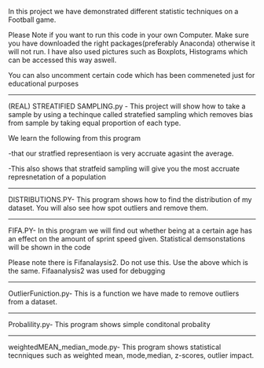 In this project we have demonstrated different statistic techniques on a Football game.

Please Note if you want to run this code in your own Computer. Make sure you have downloaded the right packages(preferably Anaconda) otherwise it will not run. I have also used pictures such as Boxplots, Histograms which can be accessed this way aswell.

You can also uncomment certain code which has been commeneted just for educational purposes

-----------------------------------------------------

(REAL) STREATIFIED SAMPLING.py - This project will show how to take a sample by using a techinque called stratefied sampling which removes bias from sample by taking equal proportion of each type.

We learn the following from this program

-that our stratfied representiaon is very accruate agasint the average.

-This also shows that stratfeid sampling will give you the most accruate represnetation of a population

-----------------------------------------------------

DISTRIBUTIONS.PY- This program shows how to find the distribution of my dataset. You will also see how spot outliers and remove them.

---------------------------------------------------

FIFA.PY- In this program we will find out whether being at a certain age has an effect on the amount of sprint speed given. Statistical demsonstations will be shown in the code

Please note there is Fifanalaysis2. Do not use this. Use the above which is the same.
Fifaanalysis2 was used for debugging

-----------------------------------------------------

OutlierFuniction.py- This is a function we have made to remove outliers from a dataset.

-----------------------------------------------------

Probalility.py- This program shows simple conditonal probality 

-------------------------------------------------------


weightedMEAN_median_mode.py- This program shows statistical tecnniques such as weighted mean, mode,median, z-scores, outlier impact.



